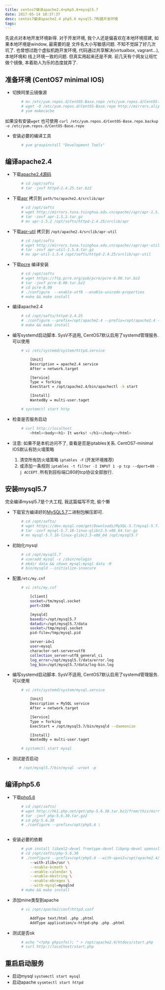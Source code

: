 ```yaml
---
title: centos7编译apache2.4+php5.6+mysql5.7
date: 2017-05-14 10:37:37
desc: centos7编译apache2.4 php5.6 mysql5.7构建开发环境
tags:
---
```


先说点对本地开发环境新得. 对于开发环境, 我个人还是偏喜欢在本地环境搭建, 如果本地环境是window, 最需要的是
文件名大小写敏感问题. 不知不觉踩了好几次坑了. 也曾想过跑个虚拟机跑开发环境, 代码通过共享解决(virtualbox, vagrant...), 本地环境和
线上环境一致的问题. 但真实用起来还是不爽. 前几天有个网友让班忙做个镜像, 本着助人为乐的态度就弄了.

<!-- more -->

## 准备环境 (CentOS7 minimal IOS)

* 切换阿里云镜像源

    ```bash
        # mv /etc/yum.repos.d/CentOS-Base.repo /etc/yum.repos.d/CentOS-Base.repo.backup
        # wget -O /etc/yum.repos.d/CentOS-Base.repo http://mirrors.aliyun.com/repo/Centos-7.repo
        # yum makecache
    ```
如果没有安装`wget` 也可使用 `curl /etc/yum.repos.d/CentOS-Base.repo.backup -o /etc/yum.repos.d/CentOS-Base.repo`

* 安装必要的编译工具

    ```bash
        # yum groupinstall "Development Tools"
    ```

## 编译apache2.4

* 下载[apache2.4源码](http://apache.fayea.com//httpd/httpd-2.4.25.tar.bz2)

    ```bash
        # cd /opt/softs
        # tar -jxvf httpd-2.4.25.tar.bz2
    ```


* 下载[apr](http://mirrors.tuna.tsinghua.edu.cn/apache//apr/apr-1.5.2.tar.gz) 拷贝到 `path/to/apache2.4/srclib/apr`

    ```bash
        # cd /opt/softs
        # wget http://mirrors.tuna.tsinghua.edu.cn/apache//apr/apr-1.5.2.tar.gz
        # tar -zxvf apr-1.5.2.tar.gz
        # mv apr-1.5.2 /opt/softs/httpd-2.4.25/srclib/apr
    ```

* 下载[apr-util](http://mirrors.tuna.tsinghua.edu.cn/apache//apr/apr-util-1.5.4.tar.gz) 拷贝到 `/opt/apache2.4/srclib/apr-util`

    ```bash
        # cd /opt/softs
        # wget http://mirrors.tuna.tsinghua.edu.cn/apache//apr/apr-util-1.5.4.tar.gz
        # tar -zxvf apr-util-1.5.4.tar.gz
        # mv apr-util-1.5.4 /opt/softs/httpd-2.4.25/srclib/apr-util
    ```

* 下载[pcre](https://ftp.pcre.org/pub/pcre/pcre-8.00.tar.bz2) 编译安装

    ```bash
        # cd /opt/softs
        # wget https://ftp.pcre.org/pub/pcre/pcre-8.00.tar.bz2
        # tar -jxvf pcre-8.00.tar.bz2
        # cd pcre-8.00 
        # ./configure  --enable-utf8 --enable-unicode-properties
        # make && make install
    ```

* 编译apache2.4

    ```bash
        # cd /opt/softs/httpd-2.4.25
        # ./configure --prefix=/opt/apache2.4 --prefix=/opt/apache2.4 --with-inlucde-apr
        # make && make install
    ```

* 编写systemd启动脚本. SysV不适用, CentOS7默认启用了systemd管理服务. 可以使用

    ```bash
        # vi /etc/systemd/system/httpd.service

            [Unit]
            Description = apache2.4 service
            After = network.target

            [Service]
            Type = forking
            ExecStart = /opt/apache2.4/bin/apachectl -k start

            [Install]
            WantedBy = multi-user.taget

        # systemctl start http
    ```

* 检查是否服务启动

    ```bash
        # curl http://localhost
            <html><body><h1> It works! </h1></body></html>
    ```

* 注意: 如果不是本机访问不了, 查看是否是iptables关系. CentOS7-minimal IOS默认有防火墙策略

    1. 清空所有防火墙策略 `iptables -F` (开发环境推荐)
    2. 或添加一条规则 `iptables -t filter -I INPUT 1 -p tcp --dport=80 -j ACCEPT`. 所有到目标端口80的tcp协议全部放行.


## 安装mysql5.7

完全编译mysql5.7是个大工程, 我这篇幅写不完, 偷个懒

* 下载官方编译好的[MySQL5.7](https://dev.mysql.com/get/Downloads/MySQL-5.7/mysql-5.7.18-linux-glibc2.5-x86_64.tar.gz)二进制包解压即可.

    ```bash
        # cd /opt/softs/
        # wget https://dev.mysql.com/get/Downloads/MySQL-5.7/mysql-5.7.18-linux-glibc2.5-x86_64.tar.gz
        # tar -zxvf mysql-5.7.18-linux-glibc2.5-x86_64.tar.gz
        # mv mysql-5.7.18-linux-glibc2.5-x86_64 /opt/mysql5.7
    ```

* 初始化mysql

    ```bash
        # cd /opt/mysql5.7
        # useradd mysql -s /sbin/nologin
        # mkdir data && chown mysql:mysql data -R
        # bin/mysqld --initialize-insecure
    ```

* 配置`/etc/my.cnf`

    ```bash
        # vi /etc/my.cnf

            [client]
            socket=/tm/mysql.socket
            port=3306

            [mysqld]
            basedir=/opt/mysql5.7
            datadir=/opt/mysql5.7/data
            socket=/tmp/mysql.socket
            pid-file=/tmp/mysql.pid

            server-id=1
            user=mysql
            character-set-server=utf8
            collection_server=utf8_general_ci
            log_error=/opt/mysql5.7/data/error.log
            log_bin=/opt/mysql5.7/data/log-bin.log

    ```

* 编写systemd启动脚本. SysV不适用, CentOS7默认启用了systemd管理服务. 可以使用

    ```bash
        # vi /etc/systemd/system/mysql.service

            [Unit]
            Description = MySQL service
            After = network.target

            [Service]
            Type = forking
            ExecStart = /opt/mysql5.7/bin/mysqld --daemonize

            [Install]
            WantedBy = multi-user.taget

        # systemctl start mysql
    ```

 * 测试是否启动

     ```bash
        # /opt/mysql5.7/bin/mysql -uroot -p
     ```


## 编译php5.6

* 下载[php5.6](http://hk1.php.net/get/php-5.6.30.tar.bz2/from/this/mirror)

    ```bash
        # cd /opt/softs/
        # wget http://hk1.php.net/get/php-5.6.30.tar.bz2/from/this/mirror
        # tar -jxvf php-5.6.30.tar.gz2
        # cd php-5.6.30
        # ./configure --prefix=/opt/php5.6 \
            
    ```
* 安装必要的依赖

    ```bash
        # yum install libxml2-devel freetype-devel libpng-devel openssl-devel 
        # cd /opt/softs/php-5.6.30
        # ./configure --prefix=/opt/php5.6 --with-apxs2=/opt/apache2.4/bin/apxs \
            --with-zlib=/usr \
            --enable-bcmath \
            --enable-calendar \
            --enable-mbstring \
            --enable-mbregex \
            --with-mysql=mysqlnd
        # make && make install
    ```

* 添加mine类型到apache

    ```bash
        # vi /opt/apache2/conf/httpd.conf

            AddType text/html .php .phtml
            AddType application/x-httpd-php .php .phtml
    ```

* 测试是否ok

    ```bash
        # echo "<?php phpinfo(); " > /opt/apache2.4/htdocs/start.php
        # curl http://localhost/start.php
    ```



## 重启启动服务

* 启动mysql `systemctl start mysql`
* 启动apache `sysmtectl start httpd`
